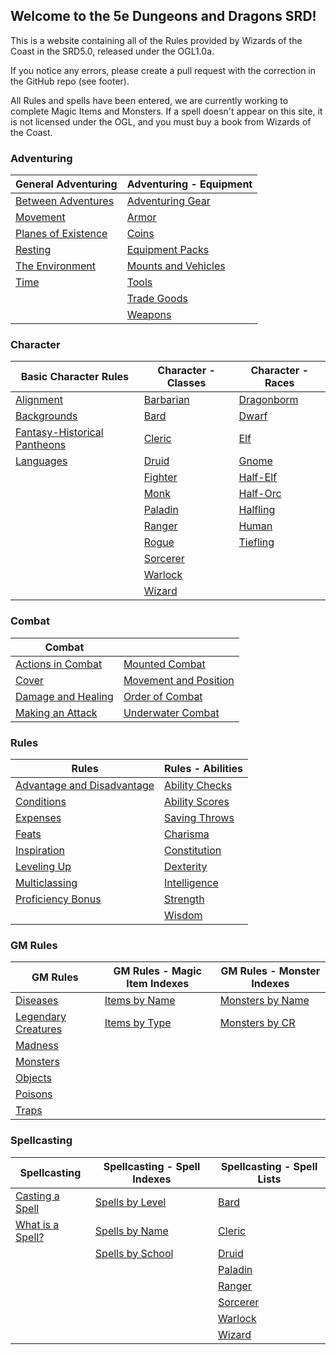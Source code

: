 ## Welcome to the 5e Dungeons and Dragons SRD!

This is a website containing all of the Rules provided by Wizards of the Coast in the SRD5.0, released under the OGL1.0a.

If you notice any errors, please create a pull request with the correction in the GitHub repo (see footer).

All Rules and spells have been entered, we are currently working to complete Magic Items and Monsters.  If a spell doesn't appear on this site, it is not licensed under the OGL, and you must buy a book from Wizards of the Coast.

### Adventuring

| General Adventuring                                     | Adventuring - Equipment                                           |
|---------------------------------------------------------|-------------------------------------------------------------------|
| [Between Adventures](/Adventuring/between_adventures)   | [Adventuring Gear](/Adventuring/equipment/adventuring_gear)       |
| [Movement](/Adventuring/movement)                       | [Armor](/Adventuring/equipment/armor)                             |
| [Planes of Existence](/Adventuring/planes_of_existence) | [Coins](/Adventuring/equipment/coins)                             |
| [Resting](/Adventuring/resting)                         | [Equipment Packs](/Adventuring/equipment/equipment_packs)         |
| [The Environment](/Adventuring/the_environment)         | [Mounts and Vehicles](/Adventuring/equipment/mounts_and_vehicles) |
| [Time](/Adventuring/time)                               | [Tools](/Adventuring/equipment/tools)                             |
|                                                         | [Trade Goods](/Adventuring/equipment/trade_goods)                 |
|                                                         | [Weapons](/Adventuring/equipment/weapons)                         |


### Character
| Basic Character Rules                                                   | Character - Classes                       | Character - Races                         |
|-------------------------------------------------------------------------|-------------------------------------------|-------------------------------------------|
| [Alignment](/Character/alignment)                                       | [Barbarian](/Character/classes/barbarian) | [Dragonborm](/Character/races/dragonborn) |
| [Backgrounds](/Character/backgrounds)                                   | [Bard](/Character/classes/bard)           | [Dwarf](/Character/races/dwarf)           |
| [Fantasy-Historical Pantheons](/Character/fantasy-historical_pantheons) | [Cleric](/Character/classes/cleric)       | [Elf](/Character/races/elf)               |
| [Languages](/Character/languages)                                       | [Druid](/Character/classes/druid)         | [Gnome](/Character/races/gnome)           |
|                                                                         | [Fighter](/Character/classes/fighter)     | [Half-Elf](/Character/races/half-elf)     |
|                                                                         | [Monk](/Character/classes/monk)           | [Half-Orc](/Character/races/half-orc)     |
|                                                                         | [Paladin](/Character/classes/paladin)     | [Halfling](/Character/races/halfling)     |
|                                                                         | [Ranger](/Character/classes/ranger)       | [Human](/Character/races/human)           |
|                                                                         | [Rogue](/Character/classes/rogue)         | [Tiefling](/Character/races/tiefling)     |
|                                                                         | [Sorcerer](/Character/classes/sorcerer)   |                                           |
|                                                                         | [Warlock](/Character/classes/warlock)     |                                           |
|                                                                         | [Wizard](/Character/classes/wizard)       |                                           |

### Combat
| Combat                                           |                                                        |
|--------------------------------------------------|--------------------------------------------------------|
| [Actions in Combat](/Combat/actions_in_Combat)   | [Mounted Combat](/Combat/mounted_Combat)               |
| [Cover](/Combat/cover)                           | [Movement and Position](/Combat/movement_and_position) |
| [Damage and Healing](/Combat/damage_and_healing) | [Order of Combat](/Combat/order_of_Combat)             |
| [Making an Attack](/Combat/making_an_attack)     | [Underwater Combat](/Combat/underwater_Combat)         |

### Rules
| Rules                                                           | Rules - Abilities                                 |
|-----------------------------------------------------------------|---------------------------------------------------|
| [Advantage and Disadvantage](/Rules/advantage_and_disadvantage) | [Ability Checks](/Rules/abilities/ability_checks) |
| [Conditions](/Rules/conditions)                                 | [Ability Scores](/Rules/abilities/ability_scores) |
| [Expenses](/Rules/expenses)                                     | [Saving Throws](/Rules/abilities/saving_throws)   |
| [Feats](/Rules/feats)                                           | [Charisma](/Rules/abilities/charisma)             |
| [Inspiration](/Rules/inspiration)                               | [Constitution](/Rules/abilities/constitution)     |
| [Leveling Up](/Rules/leveling_up)                               | [Dexterity](/Rules/abilities/dexterity)           |
| [Multiclassing](/Rules/multiclassing)                           | [Intelligence](/Rules/abilities/intelligence)     |
| [Proficiency Bonus](/Rules/proficiency_bonus)                   | [Strength](/Rules/abilities/strength)             |
|                                                                 | [Wisdom](/Rules/abilities/wisdom)                 |


### GM Rules
| GM Rules                                             | GM Rules - Magic Item Indexes                               | GM Rules - Monster Indexes                                     |
|------------------------------------------------------|-------------------------------------------------------------|----------------------------------------------------------------|
| [Diseases](/GM_Rules/diseases)                       | [Items by Name](/GM_Rules/magic_item_indexes/items_by_name) | [Monsters by Name](/GM_Rules/monster_indexes/Monsters_by_Name) |
| [Legendary Creatures](/GM_Rules/legendary_creatures) | [Items by Type](/GM_Rules/magic_item_indexes/items_by_type) | [Monsters by CR](/GM_Rules/monster_indexes/Monsters_by_CR)     |
| [Madness](/GM_Rules/madness)                         |                                                             |                                                                |
| [Monsters](/GM_Rules/monsters)                       |                                                             |                                                                |
| [Objects](/GM_Rules/objects)                         |                                                             |                                                                |
| [Poisons](/GM_Rules/poisons)                         |                                                             |                                                                |
| [Traps](/GM_Rules/traps)                             |                                                             |                                                                |

### Spellcasting
| Spellcasting                                      | Spellcasting - Spell Indexes                                     | Spellcasting - Spell Lists                            |
|---------------------------------------------------|------------------------------------------------------------------|-------------------------------------------------------|
| [Casting a Spell](/Spellcasting/casting_a_spell)  | [Spells by Level](/Spellcasting/spell_indexes/spells_by_level)   | [Bard](/Spellcasting/spell_lists/bard_spells)         |
| [What is a Spell?](/Spellcasting/what_is_a_spell) | [Spells by Name](/Spellcasting/spell_indexes/spells_by_name)     | [Cleric](/Spellcasting/spell_lists/cleric_spells)     |
|                                                   | [Spells by School](/Spellcasting/spell_indexes/spells_by_school) | [Druid](/Spellcasting/spell_lists/druid_spells)       |
|                                                   |                                                                  | [Paladin](/Spellcasting/spell_lists/paladin_spells)   |
|                                                   |                                                                  | [Ranger](/Spellcasting/spell_lists/ranger_spells)     |
|                                                   |                                                                  | [Sorcerer](/Spellcasting/spell_lists/sorcerer_spells) |
|                                                   |                                                                  | [Warlock](/Spellcasting/spell_lists/warlock_spells)   |
|                                                   |                                                                  | [Wizard](/Spellcasting/spell_lists/wizard_spells)     |
